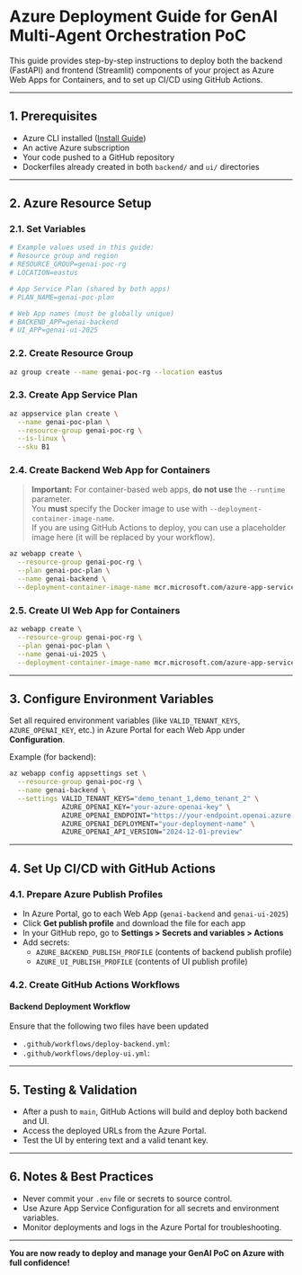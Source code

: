 # Azure Deployment Guide for GenAI Multi-Agent Orchestration PoC

This guide provides step-by-step instructions to deploy both the backend (FastAPI) and frontend (Streamlit) components of your project as Azure Web Apps for Containers, and to set up CI/CD using GitHub Actions.

---

## 1. Prerequisites

- Azure CLI installed ([Install Guide](https://docs.microsoft.com/en-us/cli/azure/install-azure-cli))
- An active Azure subscription
- Your code pushed to a GitHub repository
- Dockerfiles already created in both `backend/` and `ui/` directories

---

## 2. Azure Resource Setup

### 2.1. Set Variables

```sh
# Example values used in this guide:
# Resource group and region
# RESOURCE_GROUP=genai-poc-rg
# LOCATION=eastus

# App Service Plan (shared by both apps)
# PLAN_NAME=genai-poc-plan

# Web App names (must be globally unique)
# BACKEND_APP=genai-backend
# UI_APP=genai-ui-2025
```

### 2.2. Create Resource Group

```sh
az group create --name genai-poc-rg --location eastus
```

### 2.3. Create App Service Plan

```sh
az appservice plan create \
  --name genai-poc-plan \
  --resource-group genai-poc-rg \
  --is-linux \
  --sku B1
```

### 2.4. Create Backend Web App for Containers

> **Important:** For container-based web apps, **do not use** the `--runtime` parameter.  
> You **must** specify the Docker image to use with `--deployment-container-image-name`.  
> If you are using GitHub Actions to deploy, you can use a placeholder image here (it will be replaced by your workflow).

```sh
az webapp create \
  --resource-group genai-poc-rg \
  --plan genai-poc-plan \
  --name genai-backend \
  --deployment-container-image-name mcr.microsoft.com/azure-app-service/python:3.11
```

### 2.5. Create UI Web App for Containers

```sh
az webapp create \
  --resource-group genai-poc-rg \
  --plan genai-poc-plan \
  --name genai-ui-2025 \
  --deployment-container-image-name mcr.microsoft.com/azure-app-service/python:3.11
```

---

## 3. Configure Environment Variables

Set all required environment variables (like `VALID_TENANT_KEYS`, `AZURE_OPENAI_KEY`, etc.) in Azure Portal for each Web App under **Configuration**.

Example (for backend):

```sh
az webapp config appsettings set \
  --resource-group genai-poc-rg \
  --name genai-backend \
  --settings VALID_TENANT_KEYS="demo_tenant_1,demo_tenant_2" \
             AZURE_OPENAI_KEY="your-azure-openai-key" \
             AZURE_OPENAI_ENDPOINT="https://your-endpoint.openai.azure.com" \
             AZURE_OPENAI_DEPLOYMENT="your-deployment-name" \
             AZURE_OPENAI_API_VERSION="2024-12-01-preview"
```

---

## 4. Set Up CI/CD with GitHub Actions

### 4.1. Prepare Azure Publish Profiles

- In Azure Portal, go to each Web App (`genai-backend` and `genai-ui-2025`)
- Click **Get publish profile** and download the file for each app
- In your GitHub repo, go to **Settings > Secrets and variables > Actions**
- Add secrets:
  - `AZURE_BACKEND_PUBLISH_PROFILE` (contents of backend publish profile)
  - `AZURE_UI_PUBLISH_PROFILE` (contents of UI publish profile)

### 4.2. Create GitHub Actions Workflows

#### Backend Deployment Workflow

Ensure that the following two files have been updated
- `.github/workflows/deploy-backend.yml`:
- `.github/workflows/deploy-ui.yml`:

---

## 5. Testing & Validation

- After a push to `main`, GitHub Actions will build and deploy both backend and UI.
- Access the deployed URLs from the Azure Portal.
- Test the UI by entering text and a valid tenant key.

---

## 6. Notes & Best Practices

- Never commit your `.env` file or secrets to source control.
- Use Azure App Service Configuration for all secrets and environment variables.
- Monitor deployments and logs in the Azure Portal for troubleshooting.

---

**You are now ready to deploy and manage your GenAI PoC on Azure with full confidence!**